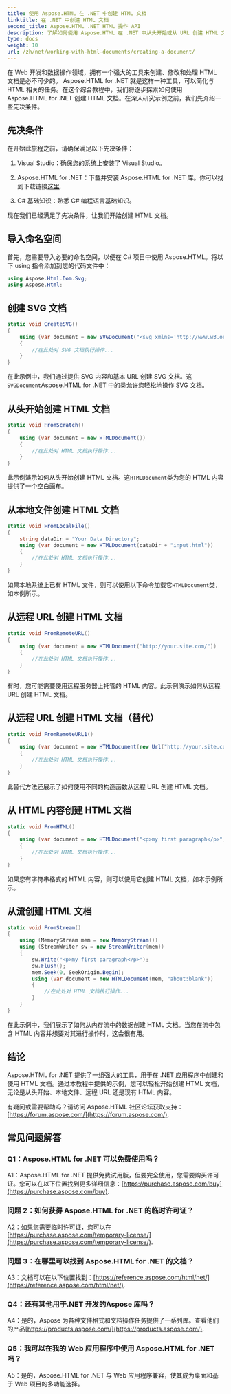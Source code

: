 ```yaml
---
title: 使用 Aspose.HTML 在 .NET 中创建 HTML 文档
linktitle: 在 .NET 中创建 HTML 文档
second_title: Aspose.HTML .NET HTML 操作 API
description: 了解如何使用 Aspose.HTML 在 .NET 中从头开始或从 URL 创建 HTML 文档。面向 Web 开发人员的综合教程。
type: docs
weight: 10
url: /zh/net/working-with-html-documents/creating-a-document/
---
```


在 Web 开发和数据操作领域，拥有一个强大的工具来创建、修改和处理 HTML 文档是必不可少的。 Aspose.HTML for .NET 就是这样一种工具，可以简化与 HTML 相关的任务。在这个综合教程中，我们将逐步探索如何使用 Aspose.HTML for .NET 创建 HTML 文档。在深入研究示例之前，我们先介绍一些先决条件。

## 先决条件

在开始此旅程之前，请确保满足以下先决条件：

1. Visual Studio：确保您的系统上安装了 Visual Studio。

2.  Aspose.HTML for .NET：下载并安装 Aspose.HTML for .NET 库。你可以找到下载链接[这里](https://releases.aspose.com/html/net/).

3. C# 基础知识：熟悉 C# 编程语言基础知识。

现在我们已经满足了先决条件，让我们开始创建 HTML 文档。

## 导入命名空间

首先，您需要导入必要的命名空间，以便在 C# 项目中使用 Aspose.HTML。将以下 using 指令添加到您的代码文件中：

```csharp
using Aspose.Html.Dom.Svg;
using Aspose.Html;
```

## 创建 SVG 文档

```csharp
static void CreateSVG()
{
    using (var document = new SVGDocument("<svg xmlns='http://www.w3.org/2000/svg'><circle cx='50' cy='50' r='40'/></svg>", "about:blank"))
    {
        //在此处对 SVG 文档执行操作...
    }
}
```

在此示例中，我们通过提供 SVG 内容和基本 URL 创建 SVG 文档。这`SVGDocument`Aspose.HTML for .NET 中的类允许您轻松地操作 SVG 文档。

## 从头开始创建 HTML 文档

```csharp
static void FromScratch()
{
    using (var document = new HTMLDocument())
    {
        //在此处对 HTML 文档执行操作...
    }
}
```

此示例演示如何从头开始创建 HTML 文档。这`HTMLDocument`类为您的 HTML 内容提供了一个空白画布。

## 从本地文件创建 HTML 文档

```csharp
static void FromLocalFile()
{
    string dataDir = "Your Data Directory";
    using (var document = new HTMLDocument(dataDir + "input.html"))
    {
        //在此处对 HTML 文档执行操作...
    }
}
```

如果本地系统上已有 HTML 文件，则可以使用以下命令加载它`HTMLDocument`类，如本例所示。

## 从远程 URL 创建 HTML 文档

```csharp
static void FromRemoteURL()
{
    using (var document = new HTMLDocument("http://your.site.com/"))
    {
        //在此处对 HTML 文档执行操作...
    }
}
```

有时，您可能需要使用远程服务器上托管的 HTML 内容。此示例演示如何从远程 URL 创建 HTML 文档。

## 从远程 URL 创建 HTML 文档（替代）

```csharp
static void FromRemoteURL1()
{
    using (var document = new HTMLDocument(new Url("http://your.site.com/")))
    {
        //在此处对 HTML 文档执行操作...
    }
}
```

此替代方法还展示了如何使用不同的构造函数从远程 URL 创建 HTML 文档。

## 从 HTML 内容创建 HTML 文档

```csharp
static void FromHTML()
{
    using (var document = new HTMLDocument("<p>my first paragraph</p>", "."))
    {
        //在此处对 HTML 文档执行操作...
    }
}
```

如果您有字符串格式的 HTML 内容，则可以使用它创建 HTML 文档，如本示例所示。

## 从流创建 HTML 文档

```csharp
static void FromStream()
{
    using (MemoryStream mem = new MemoryStream())
    using (StreamWriter sw = new StreamWriter(mem))
    {
        sw.Write("<p>my first paragraph</p>");
        sw.Flush();
        mem.Seek(0, SeekOrigin.Begin);
        using (var document = new HTMLDocument(mem, "about:blank"))
        {
            //在此处对 HTML 文档执行操作...
        }
    }
}
```

在此示例中，我们展示了如何从内存流中的数据创建 HTML 文档。当您在流中包含 HTML 内容并想要对其进行操作时，这会很有用。

## 结论

Aspose.HTML for .NET 提供了一组强大的工具，用于在 .NET 应用程序中创建和使用 HTML 文档。通过本教程中提供的示例，您可以轻松开始创建 HTML 文档，无论是从头开始、本地文件、远程 URL 还是现有 HTML 内容。

有疑问或需要帮助吗？请访问 Aspose.HTML 社区论坛获取支持：[https://forum.aspose.com/](https://forum.aspose.com/).

## 常见问题解答

### Q1：Aspose.HTML for .NET 可以免费使用吗？
 A1：Aspose.HTML for .NET 提供免费试用版，但要完全使用，您需要购买许可证。您可以在以下位置找到更多详细信息：[https://purchase.aspose.com/buy](https://purchase.aspose.com/buy).

### 问题 2：如何获得 Aspose.HTML for .NET 的临时许可证？
 A2：如果您需要临时许可证，您可以在[https://purchase.aspose.com/temporary-license/](https://purchase.aspose.com/temporary-license/).

### 问题 3：在哪里可以找到 Aspose.HTML for .NET 的文档？
 A3：文档可以在以下位置找到：[https://reference.aspose.com/html/net/](https://reference.aspose.com/html/net/).

### Q4：还有其他用于.NET 开发的Aspose 库吗？
 A4：是的，Aspose 为各种文件格式和文档操作任务提供了一系列库。查看他们的产品[https://products.aspose.com/](https://products.aspose.com/).

### Q5：我可以在我的 Web 应用程序中使用 Aspose.HTML for .NET 吗？
A5：是的，Aspose.HTML for .NET 与 Web 应用程序兼容，使其成为桌面和基于 Web 项目的多功能选择。
